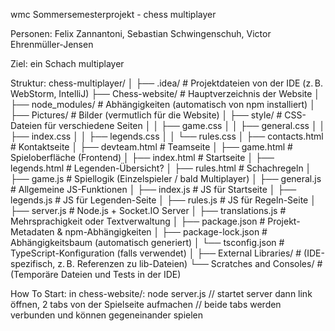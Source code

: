 wmc Sommersemesterprojekt - chess multiplayer

Personen: Felix Zannantoni, Sebastian Schwingenschuh, Victor Ehrenmüller-Jensen

Ziel: ein Schach multiplayer

Struktur:
chess-multiplayer/
│
├── .idea/ # Projektdateien von der IDE (z. B. WebStorm, IntelliJ)
├── Chess-website/ # Hauptverzeichnis der Website
│ ├── node_modules/ # Abhängigkeiten (automatisch von npm installiert)
│ ├── Pictures/ # Bilder (vermutlich für die Website)
│ ├── style/ # CSS-Dateien für verschiedene Seiten
│ │ ├── game.css
│ │ ├── general.css
│ │ ├── index.css
│ │ ├── legends.css
│ │ └── rules.css
│ ├── contacts.html # Kontaktseite
│ ├── devteam.html # Teamseite
│ ├── game.html # Spieloberfläche (Frontend)
│ ├── index.html # Startseite
│ ├── legends.html # Legenden-Übersicht?
│ ├── rules.html # Schachregeln
│ ├── game.js # Spiellogik (Einzelspieler / bald Multiplayer)
│ ├── general.js # Allgemeine JS-Funktionen
│ ├── index.js # JS für Startseite
│ ├── legends.js # JS für Legenden-Seite
│ ├── rules.js # JS für Regeln-Seite
│ ├── server.js # Node.js + Socket.IO Server
│ ├── translations.js # Mehrsprachigkeit oder Textverwaltung
│ ├── package.json # Projekt-Metadaten & npm-Abhängigkeiten
│ ├── package-lock.json # Abhängigkeitsbaum (automatisch generiert)
│ └── tsconfig.json # TypeScript-Konfiguration (falls verwendet)
│
├── External Libraries/ # (IDE-spezifisch, z. B. Referenzen zu lib-Dateien)
└── Scratches and Consoles/ # (Temporäre Dateien und Tests in der IDE)

How To Start: 
in chess-website/: node server.js // startet server
dann link öffnen, 2 tabs von der Spielseite aufmachen // beide tabs werden verbunden und können gegeneinander spielen
